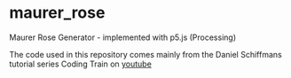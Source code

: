 # maurer_rose
Maurer Rose Generator - implemented with p5.js (Processing)

The code used in this repository comes mainly from the Daniel Schiffmans tutorial series Coding Train on [youtube](https://www.youtube.com/watch?v=4uU9lZ-HSqA&feature=emb_title)

